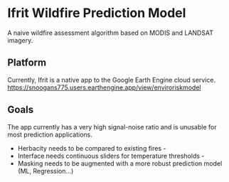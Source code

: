 # Ifrit Wildfire Prediction Model

A naive wildfire assessment algorithm based on MODIS and LANDSAT imagery.

## Platform
Currently, Ifrit is a native app to the Google Earth Engine cloud service.
https://snoogans775.users.earthengine.app/view/enviroriskmodel

## Goals
The app currently has a very high signal-noise ratio and is unusable for most prediction applications.
- Herbacity needs to be compared to existing fires -
- Interface needs continuous sliders for temperature thresholds -
- Masking needs to be augmented with a more robust prediction model (ML, Regression...)
